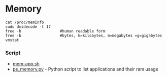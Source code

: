 # Memory

````
cat /proc/meminfo
sudo dmidecode -t 17
free -h                 #human readable form
free -b                 #bytes, k=kilobytes, m=megabytes =g=gigabytes
vmstat
````

### Script
- [mem-app.sh](https://github.com/Am0rphous/Bash/blob/master/Memory/mem-app.sh)
- [ps_memory.py](https://github.com/Am0rphous/Python/blob/main/Memory/ps_mem.py) - Python script to list applications and their ram usage

